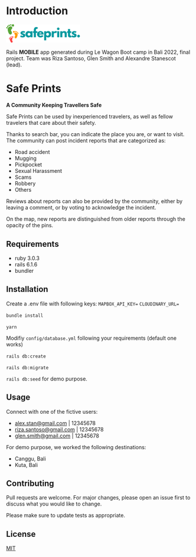 # Introduction

<img src="https://github.com/alexstan67/safe-prints/blob/master/app/assets/images/SafePrintsFullLogo.png" width="200" />

Rails **MOBILE** app generated during Le Wagon Boot camp in Bali 2022, final project. Team was Riza Santoso, Glen Smith and Alexandre Stanescot (lead).

# Safe Prints

**A Community Keeping Travellers Safe**

Safe Prints can be used by inexperienced travelers, as well as fellow travelers that care about their safety.

Thanks to search bar, you can indicate the place you are, or want to visit. The community can post incident reports that are categorized as:
* Road accident
* Mugging
* Pickpocket
* Sexual Harassment
* Scams
* Robbery
* Others

Reviews about reports can also be provided by the community, either by leaving a comment, or by voting to acknowledge the incident.

On the map, new reports are distinguished from older reports through the opacity of the pins.

## Requirements
* ruby 3.0.3
* rails 6.1.6
* bundler

## Installation
Create a .env file with following keys:
`MAPBOX_API_KEY=`
`CLOUDINARY_URL=`

`bundle install`

`yarn`

Modifiy `config/database.yml` following your requirements (default one works)

`rails db:create`

`rails db:migrate`

`rails db:seed` for demo purpose.

## Usage

Connect with one of the fictive users:
* alex.stan@gmail.com     | 12345678
* riza.santoso@gmail.com  | 12345678
* glen.smith@gmail.com    | 12345678

For demo purpose, we worked the following destinations:
* Canggu, Bali
* Kuta, Bali

## Contributing
Pull requests are welcome. For major changes, please open an issue first to discuss what you would like to change.

Please make sure to update tests as appropriate.

## License
[MIT](https://choosealicense.com/licenses/mit/)
